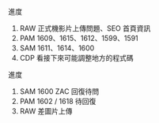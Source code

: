 進度

1. RAW 正式機影片上傳問題、SEO 首頁資訊
2. PAM 1609、1615、1612、1599、1591
3. SAM 1611、1614、1600
4. CDP 看接下來可能調整地方的程式碼

進度

1. SAM 1600 ZAC 回復待問
2. PAM 1602 / 1618 待回復
3. RAW 差圖片上傳
